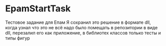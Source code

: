 # EpamStartTask
Тестовое задание для Епам
Я сохранил это решение в формате dll, когда узнал что это не всё надо было помещать в репозитории в виде dll, перезалил его как приложение, в библиотех классов только тесты и типы фигур
